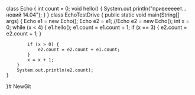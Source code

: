 class Echo {
    int count = 0;
    void hello() {
        System.out.println("привееееет... новий 14.04");
    }
}
class EchoTestDrive {
    public static void main(String[] args) {
        Echo e1 = new Echo();
        Echo e2 = e1;
        //Echo e2 = new Echo();
        int x = 0;
        while (x < 4) {
            e1.hello();
            e1.count = e1.count + 1;
            if (x == 3) {
                e2.count = e2.count + 1;
            }

            if (x > 0) {
                e2.count = e2.count + e1.count;
            }
            x = x + 1;
        }
        System.out.println(e2.count);
    }

}# NewGit
